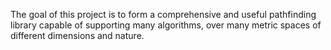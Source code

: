 The goal of this project is to form a comprehensive and useful pathfinding library capable of supporting many algorithms, over many metric spaces of different dimensions and nature.